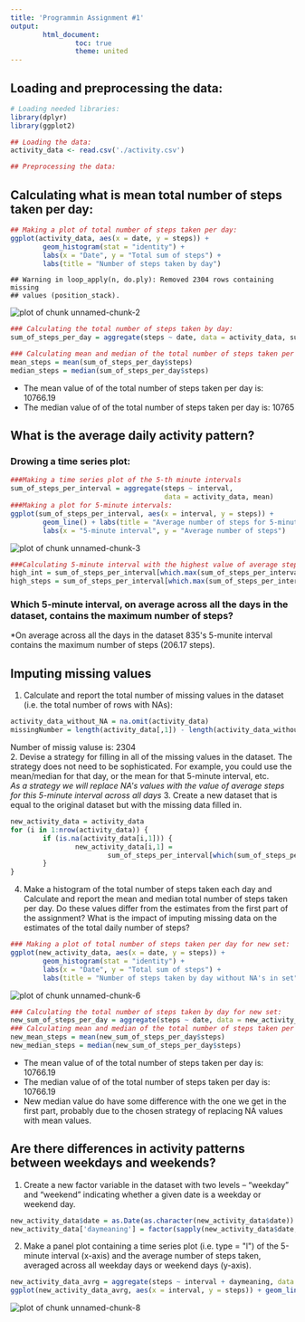 ```yaml
---
title: 'Programmin Assignment #1'
output: 
        html_document:
                toc: true
                theme: united
---
```


## Loading and preprocessing the data:

```r
# Loading needed libraries:
library(dplyr) 
library(ggplot2) 

## Loading the data:
activity_data <- read.csv('./activity.csv')

## Preprocessing the data:
```

## Calculating what is mean total number of steps taken per day:

```r
## Making a plot of total number of steps taken per day:
ggplot(activity_data, aes(x = date, y = steps)) +
        geom_histogram(stat = "identity") +
        labs(x = "Date", y = "Total sum of steps") +
        labs(title = "Number of steps taken by day")
```

```
## Warning in loop_apply(n, do.ply): Removed 2304 rows containing missing
## values (position_stack).
```

![plot of chunk unnamed-chunk-2](figure/unnamed-chunk-2-1.png) 

```r
### Calculating the total number of steps taken by day:
sum_of_steps_per_day = aggregate(steps ~ date, data = activity_data, sum)

### Calculating mean and median of the total number of steps taken per day:
mean_steps = mean(sum_of_steps_per_day$steps)
median_steps = median(sum_of_steps_per_day$steps)
```

* The mean value of of the total number of steps taken per day is: 
10766.19
* The median value of of the total number of steps taken per day is: 10765

## What is the average daily activity pattern?
### Drowing a time series plot:

```r
###Making a time series plot of the 5-th minute intervals
sum_of_steps_per_interval = aggregate(steps ~ interval,
                                      data = activity_data, mean)
###Making a plot for 5-minute intervals:
ggplot(sum_of_steps_per_interval, aes(x = interval, y = steps)) +
        geom_line() + labs(title = "Average number of steps for 5-minute interval") +
        labs(x = "5-minute interval", y = "Average number of steps")
```

![plot of chunk unnamed-chunk-3](figure/unnamed-chunk-3-1.png) 

```r
###Calculating 5-minute interval with the highest value of average steps:
high_int = sum_of_steps_per_interval[which.max(sum_of_steps_per_interval$steps),1]
high_steps = sum_of_steps_per_interval[which.max(sum_of_steps_per_interval$steps),2]
```
### Which 5-minute interval, on average across all the days in the dataset, contains the maximum number of steps?
*On average across all the days in the dataset 835's 5-munite interval contains the maximum 
number of steps (206.17 steps).

## Imputing missing values
1. Calculate and report the total number of missing values in the dataset (i.e. the total number of rows with NAs):  

```r
activity_data_without_NA = na.omit(activity_data)
missingNumber = length(activity_data[,1]) - length(activity_data_without_NA[,1])
```
Number of missig valuse is: 2304  
2. Devise a strategy for filling in all of the missing values in the dataset. The strategy does not need to be sophisticated. For example, you could use the mean/median for that day, or the mean for that 5-minute interval, etc.  
*As a strategy we will replace NA's values with the value of average steps for this 5-minute interval across all days*
3. Create a new dataset that is equal to the original dataset but with the missing data filled in.  

```r
new_activity_data = activity_data
for (i in 1:nrow(activity_data)) {
        if (is.na(activity_data[i,1])) {
                new_activity_data[i,1] = 
                        sum_of_steps_per_interval[which(sum_of_steps_per_interval$interval == activity_data[i,3]),2]
        }
}
```
4. Make a histogram of the total number of steps taken each day and Calculate and report the mean and median total number of steps taken per day. Do these values differ from the estimates from the first part of the assignment? What is the impact of imputing missing data on the estimates of the total daily number of steps?

```r
### Making a plot of total number of steps taken per day for new set:
ggplot(new_activity_data, aes(x = date, y = steps)) +
        geom_histogram(stat = "identity") +
        labs(x = "Date", y = "Total sum of steps") +
        labs(title = "Number of steps taken by day without NA's in set")
```

![plot of chunk unnamed-chunk-6](figure/unnamed-chunk-6-1.png) 

```r
### Calculating the total number of steps taken by day for new set:
new_sum_of_steps_per_day = aggregate(steps ~ date, data = new_activity_data, sum)
### Calculating mean and median of the total number of steps taken per day for new set:
new_mean_steps = mean(new_sum_of_steps_per_day$steps)
new_median_steps = median(new_sum_of_steps_per_day$steps)
```
* The mean value of of the total number of steps taken per day is: 
10766.19
* The median value of of the total number of steps taken per day is: 
10766.19
* New median value do have some difference with the one we get in the first part, probably due to the chosen strategy of replacing NA values with mean values.  

## Are there differences in activity patterns between weekdays and weekends?
1. Create a new factor variable in the dataset with two levels – “weekday” and “weekend” indicating whether a given date is a weekday or weekend day.  

```r
new_activity_data$date = as.Date(as.character(new_activity_data$date))
new_activity_data['daymeaning'] = factor(sapply(new_activity_data$date, function(x){ if (weekdays(x) == "Sunday" | weekdays(x) == "Saturday") { "Weekend" } else { "Weekday"} }))
```
2. Make a panel plot containing a time series plot (i.e. type = "l") of the 5-minute interval (x-axis) and the average number of steps taken, averaged across all weekday days or weekend days (y-axis). 


```r
new_activity_data_avrg = aggregate(steps ~ interval + daymeaning, data = new_activity_data, mean)
ggplot(new_activity_data_avrg, aes(x = interval, y = steps)) + geom_line() + facet_wrap(~daymeaning, nrow = 2) + labs(x = "5-minute interval", y = "Average number of steps",title="Average number of steps for 5-minute interval for Weekday and Weekend")
```

![plot of chunk unnamed-chunk-8](figure/unnamed-chunk-8-1.png) 
